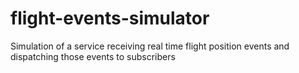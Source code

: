# flight-events-simulator
Simulation of a service receiving real time flight position events and dispatching those events to subscribers
